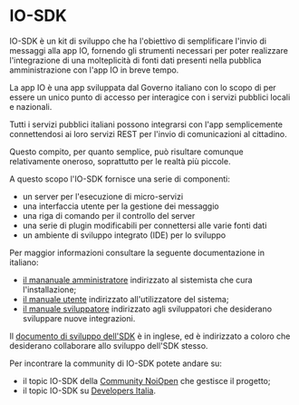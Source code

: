 # IO-SDK

IO-SDK è un kit di sviluppo che ha l'obiettivo di semplificare l'invio di messaggi alla app IO, fornendo gli strumenti necessari per poter realizzare l'integrazione di una molteplicità di fonti dati presenti nella pubblica amministrazione con l'app IO in breve tempo.

La app IO è una app sviluppata dal Governo italiano con lo scopo di per essere un unico punto di accesso per interagice con i servizi pubblici locali e nazionali.

Tutti i servizi pubblici italiani possono integrarsi con l'app semplicemente connettendosi ai loro servizi REST per l'invio di comunicazioni al cittadino.

Questo compito, per quanto semplice, può risultare comunque relativamente oneroso, soprattutto per le realtà più piccole.

A questo scopo l'IO-SDK fornisce una serie di componenti:

- un server per l'esecuzione di micro-servizi
- una interfaccia utente per la gestione dei messaggio
- una riga di comando per il controllo del server
- una serie di plugin modificabili per connettersi alle varie fonti dati
- un ambiente di sviluppo integrato (IDE) per lo sviluppo

Per maggior informazioni consultare la seguente documentazione in italiano:

- [il mananuale amministratore](/docs/amministratore.md) indirizzato al sistemista che cura l'installazione;
- [il manuale utente](/docs/utente.md) indirizzato all'utilizzatore del sistema;
- [il manuale sviluppatore](/docs/sviluppatore.md) indirizzato agli sviluppatori che desiderano sviluppare nuove integrazioni.

Il [documento di sviluppo dell'SDK](DEVEL.md) è in inglese, ed è indirizzato a coloro che desiderano collaborare allo sviluppo dell'SDK stesso.

Per incontrare la community di IO-SDK potete andare su:

- il topic IO-SDK della [Community NoiOpen](https://noiopen.discourse.group/c/progetti/io-sdk/11) che gestisce il progetto;
- il topic IO-SDK su [Developers Italia](https://forum.italia.it/c/progetto-io/io-sdk/75).
